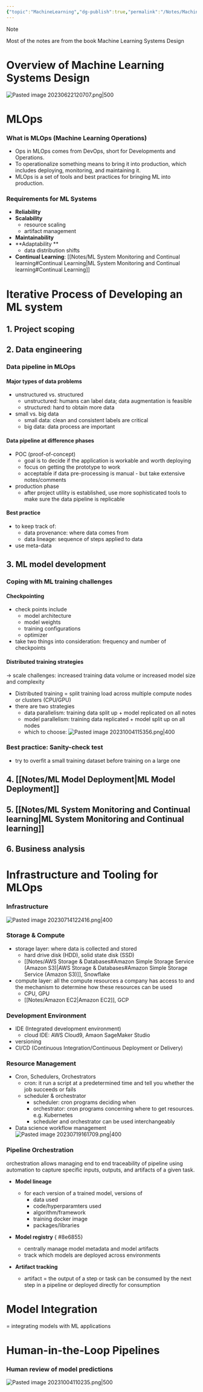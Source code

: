 ```yaml
---
{"topic":"MachineLearning","dg-publish":true,"permalink":"/Notes/Machine Learning Systems Design/","dgPassFrontmatter":true,"noteIcon":""}
---
```


>[!Note]
>Most of the notes are from the book Machine Learning Systems Design
# Overview of Machine Learning Systems Design
![Pasted image 20230622120707.png|500](/img/user/_assets/images/Pasted%20image%2020230622120707.png)

# MLOps
### What is MLOps (Machine Learning Operations)
- Ops in MLOps comes from DevOps, short for Developments and Operations. 
- To operationalize something means to bring it into production, which includes deploying, monitoring, and maintaining it. 
- MLOps is a set of tools and best practices for bringing ML into production.
### Requirements for ML Systems
- **Reliability**
- **Scalability**
	- resource scaling
	- artifact management
- **Maintainability**
- **Adaptability **
	- data distribution shifts
- **Continual Learning**: [[Notes/ML System Monitoring and Continual learning#Continual Learning\|ML System Monitoring and Continual learning#Continual Learning]]

# Iterative Process of Developing an ML system
## 1. Project scoping
## 2. Data engineering
### Data pipeline in MLOps
#### Major types of data problems
- unstructured vs. structured
	- unstructured: humans can label data; data augmentation is feasible
	- structured: hard to obtain more data
- small vs. big data
	- small data: clean and consistent labels are critical
	- big data: data process are important
#### Data pipeline at difference phases
- POC (proof-of-concept)
	- goal is to decide if the application is workable and worth deploying
	- focus on getting the prototype to work
	- acceptable if data pre-processing is manual - but take extensive notes/comments
- production phase
	- after project utility is established, use more sophisticated tools to make sure the data pipeline is replicable  
#### Best practice
- to keep track of:
	- data provenance: where data comes from
	- data lineage: sequence of steps applied to data
- use meta-data
## 3. ML model development
### Coping with ML training challenges
#### Checkpointing
- check points include
	- model architecture
	- model weights
	- training configurations
	- optimizer
- take two things into consideration: frequency and number of checkpoints
#### Distributed training strategies 
-> scale challenges: increased training data volume or increased model size and complexity
- Distributed training = split training load across multiple compute nodes or clusters (CPU/GPU)
- there are two strategies
	- data parallelism: training data split up + model replicated on all notes
	- model parallelism: training data replicated + model split up on all nodes
	- which to choose: ![Pasted image 20231004115356.png|400](/img/user/_assets/images/Pasted%20image%2020231004115356.png)

### Best practice: Sanity-check test
- try to overfit a small training dataset before training on a large one
## 4. [[Notes/ML Model Deployment\|ML Model Deployment]]
## 5. [[Notes/ML System Monitoring and Continual learning\|ML System Monitoring and Continual learning]]
## 6. Business analysis

# Infrastructure and Tooling for MLOps
### Infrastructure 
![Pasted image 20230714122416.png|400](/img/user/_assets/images/Pasted%20image%2020230714122416.png)
### Storage & Compute
- storage layer: where data is collected and stored
	- hard drive disk (HDD), solid state disk (SSD)
	- [[Notes/AWS Storage & Databases#Amazon Simple Storage Service (Amazon S3)\|AWS Storage & Databases#Amazon Simple Storage Service (Amazon S3)]], Snowflake
- compute layer: all the compute resources a company has access to and the mechanism to determine how these resources can be used
	- CPU, GPU
	- [[Notes/Amazon EC2\|Amazon EC2]], GCP
### Development Environment
- IDE (Integrated development environment)
	- cloud IDE: AWS Cloud9, Amaon SageMaker Studio
- versioning
- CI/CD (Continuous Integration/Continuous Deployment or Delivery)
### Resource Management
- Cron, Schedulers, Orchestrators
	- cron: it run a script at a predetermined time and tell you whether the job succeeds or fails
	- scheduler & orchestrator
		- scheduler: cron programs deciding when 
		- orchestrator: cron programs concerning where to get resources. e.g. Kubernetes
		- scheduler and orchestrator can be used interchangeably 
- Data science workflow management ![Pasted image 20230719161709.png|400](/img/user/_assets/images/Pasted%20image%2020230719161709.png)
### Pipeline Orchestration
orchestration allows managing end to end traceability of pipeline using automation to capture specific inputs, outputs, and artifacts of a given task. 
- **Model lineage**
	- for each version of a trained model, versions of
		- data used
		- code/hyperparamters used
		- algorithm/framework
		- training docker image
		- packages/libraries 
- **Model registry**
{ #8e6855}

	- centrally manage model metadata and model artifacts
	- track which models are deployed across environments
- **Artifact tracking**
	- artifact = the output of a step or task can be consumed by the next step in a pipeline or deployed directly for consumption


# Model Integration
= integrating models with ML applications


# Human-in-the-Loop Pipelines
### Human review of model predictions 
![Pasted image 20231004110235.png|500](/img/user/_assets/images/Pasted%20image%2020231004110235.png)